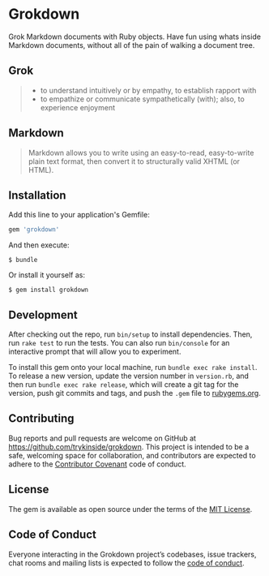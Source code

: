 # Grokdown

Grok Markdown documents with Ruby objects. Have fun using whats inside Markdown documents, without all of the pain of walking a document tree.

## Grok

> - to understand intuitively or by empathy, to establish rapport with
> - to empathize or communicate sympathetically (with); also, to experience
>   enjoyment

## Markdown

> Markdown allows you to write using an easy-to-read, easy-to-write plain text
> format, then convert it to structurally valid XHTML (or HTML).

## Installation

Add this line to your application's Gemfile:

```ruby
gem 'grokdown'
```

And then execute:

    $ bundle

Or install it yourself as:

    $ gem install grokdown

## Development

After checking out the repo, run `bin/setup` to install dependencies. Then, run `rake test` to run the tests. You can also run `bin/console` for an interactive prompt that will allow you to experiment.

To install this gem onto your local machine, run `bundle exec rake install`. To release a new version, update the version number in `version.rb`, and then run `bundle exec rake release`, which will create a git tag for the version, push git commits and tags, and push the `.gem` file to [rubygems.org](https://rubygems.org).

## Contributing

Bug reports and pull requests are welcome on GitHub at https://github.com/trykinside/grokdown. This project is intended to be a safe, welcoming space for collaboration, and contributors are expected to adhere to the [Contributor Covenant](http://contributor-covenant.org) code of conduct.

## License

The gem is available as open source under the terms of the [MIT License](https://opensource.org/licenses/MIT).

## Code of Conduct

Everyone interacting in the Grokdown project’s codebases, issue trackers, chat rooms and mailing lists is expected to follow the [code of conduct](https://github.com/cpb/grokdown/blob/master/CODE_OF_CONDUCT.md).
